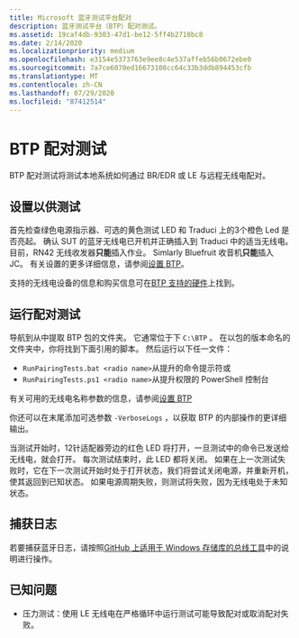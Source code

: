 ```yaml
---
title: Microsoft 蓝牙测试平台配对
description: 蓝牙测试平台（BTP）配对测试。
ms.assetid: 19caf4db-9303-47d1-be12-5ff4b2710bc8
ms.date: 2/14/2020
ms.localizationpriority: medium
ms.openlocfilehash: e3154e5373763e9ee8c4e537affeb56b0672ebe0
ms.sourcegitcommit: 7a7ce6070ed16673108cc64c33b3ddb894453cfb
ms.translationtype: MT
ms.contentlocale: zh-CN
ms.lasthandoff: 07/29/2020
ms.locfileid: "87412514"
---
```

# <a name="btp-pairing-tests"></a>BTP 配对测试

BTP 配对测试将测试本地系统如何通过 BR/EDR 或 LE 与远程无线电配对。

## <a name="setting-up-for-testing"></a>设置以供测试

首先检查绿色电源指示器、可选的黄色测试 LED 和 Traduci 上的3个橙色 Led 是否亮起。 确认 SUT 的蓝牙无线电已开机并正确插入到 Traduci 中的适当无线电。 目前，RN42 无线收发器**只能**插入作业。 Simlarly Bluefruit 收音机**只能**插入 JC。 有关设置的更多详细信息，请参阅[设置 BTP](testing-BTP-setup.md)。

支持的无线电设备的信息和购买信息可在[BTP 支持的硬件](testing-BTP-hw.md)上找到。

## <a name="running-the-pairing-tests"></a>运行配对测试

导航到从中提取 BTP 包的文件夹。 它通常位于下 `C:\BTP` 。 在以包的版本命名的文件夹中，你将找到下面引用的脚本。 然后运行以下任一文件：

- `RunPairingTests.bat <radio name>`从提升的命令提示符或
- `RunPairingTests.ps1 <radio name>`从提升权限的 PowerShell 控制台

有关可用的无线电名称参数的信息，请参阅[设置 BTP](testing-BTP-hw.md#supported-radios)

你还可以在末尾添加可选参数 `-VerboseLogs` ，以获取 BTP 的内部操作的更详细输出。

当测试开始时，12针适配器旁边的红色 LED 将打开，一旦测试中的命令已发送给无线电，就会打开。 每次测试结束时，此 LED 都将关闭。 如果在上一次测试失败时，它在下一次测试开始时处于打开状态，我们将尝试关闭电源，并重新开机，使其返回到已知状态。 如果电源周期失败，则测试将失败，因为无线电处于未知状态。

## <a name="capturing-logs"></a>捕获日志

若要捕获蓝牙日志，请按照[GitHub 上适用于 Windows 存储库的总线工具](https://github.com/microsoft/busiotools/blob/master/bluetooth/tracing/readme.md)中的说明进行操作。

## <a name="known-issues"></a>已知问题

- 压力测试：使用 LE 无线电在严格循环中运行测试可能导致配对或取消配对失败。
